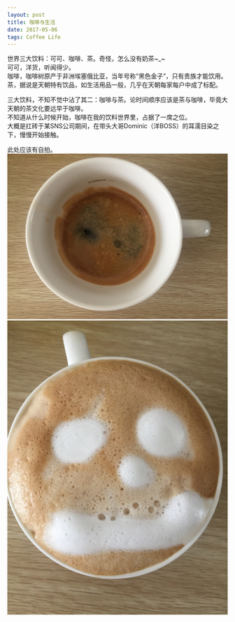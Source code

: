 ```yaml
---
layout: post
title: 咖啡与生活
date: 2017-05-06 
tags: Coffee Life
---
```


世界三大饮料：可可、咖啡、茶。奇怪，怎么没有奶茶~_~  
可可，洋货，听闻得少。  
咖啡，咖啡树原产于非洲埃塞俄比亚，当年号称“黑色金子”，只有贵族才能饮用。  
茶，据说是天朝特有饮品，如生活用品一般，几乎在天朝每家每户中成了标配。  

三大饮料，不知不觉中沾了其二：咖啡与茶。论时间顺序应该是茶与咖啡，毕竟大天朝的茶文化要远早于咖啡。  
不知道从什么时候开始，咖啡在我的饮料世界里，占据了一席之位。  
大概是扛砖于某SNS公司期间，在带头大哥Dominic（洋BOSS）的耳濡目染之下，慢慢开始接触。  

此处应该有自拍。  
![](/images/posts/personal/coffee_life/coffee_01.jpg)
![](/images/posts/personal/coffee_life/coffee_02.jpg)
